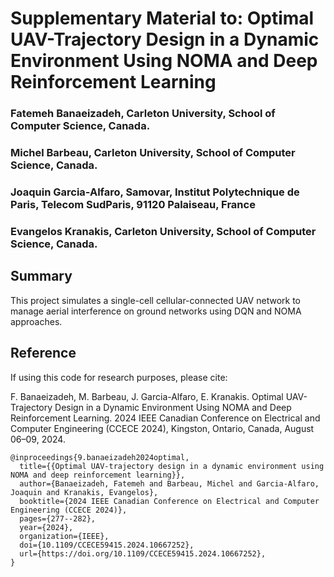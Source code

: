 # Supplementary Material to: Optimal UAV-Trajectory Design in a Dynamic Environment Using NOMA and Deep Reinforcement Learning

### Fatemeh Banaeizadeh, Carleton University, School of Computer Science, Canada.

### Michel Barbeau, Carleton University, School of Computer Science, Canada.

### Joaquin Garcia-Alfaro, Samovar, Institut Polytechnique de Paris, Telecom SudParis, 91120 Palaiseau, France

### Evangelos Kranakis, Carleton University, School of Computer Science, Canada.

## Summary
This project simulates a single-cell cellular-connected UAV network
to manage aerial interference on ground networks using DQN and NOMA
approaches.


## Reference

If using this code for research purposes, please cite:

F. Banaeizadeh, M. Barbeau, J. Garcia-Alfaro, E. Kranakis.
Optimal UAV-Trajectory Design in a Dynamic Environment Using
NOMA and Deep Reinforcement Learning. 2024 IEEE Canadian Conference
on Electrical and Computer Engineering (CCECE 2024), Kingston,
Ontario, Canada, August 06–09, 2024.

```
@inproceedings{9.banaeizadeh2024optimal,
  title={{Optimal UAV-trajectory design in a dynamic environment using NOMA and deep reinforcement learning}},
  author={Banaeizadeh, Fatemeh and Barbeau, Michel and Garcia-Alfaro, Joaquin and Kranakis, Evangelos},
  booktitle={2024 IEEE Canadian Conference on Electrical and Computer Engineering (CCECE 2024)},
  pages={277--282},
  year={2024},
  organization={IEEE},
  doi={10.1109/CCECE59415.2024.10667252},
  url={https://doi.org/10.1109/CCECE59415.2024.10667252},
}
```


